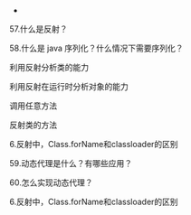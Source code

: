 * 








57.什么是反射？

58.什么是 java 序列化？什么情况下需要序列化？

利用反射分析类的能力
  
利用反射在运行时分析对象的能力
  
调用任意方法

反射类的方法

6.反射中，Class.forName和classloader的区别


59.动态代理是什么？有哪些应用？

60.怎么实现动态代理？

6.反射中，Class.forName和classloader的区别
